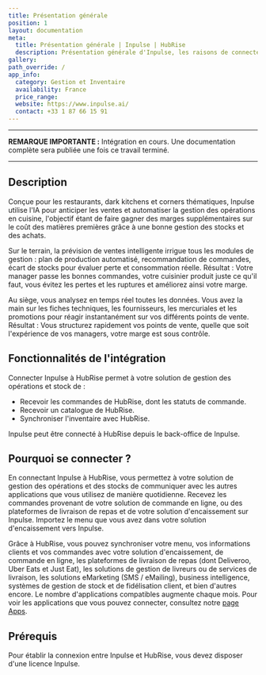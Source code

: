 ```yaml
---
title: Présentation générale
position: 1
layout: documentation
meta:
  title: Présentation générale | Inpulse | HubRise
  description: Présentation générale d'Inpulse, les raisons de connecter votre solution de gestion à HubRise et les fonctionnalités de l'intégration avec HubRise.
gallery:
path_override: /
app_info:
  category: Gestion et Inventaire
  availability: France
  price_range:
  website: https://www.inpulse.ai/
  contact: +33 1 87 66 15 91
---
```


---

**REMARQUE IMPORTANTE :** Intégration en cours. Une documentation complète sera publiée une fois ce travail terminé.

---

## Description

Conçue pour les restaurants, dark kitchens et corners thématiques, Inpulse utilise l'IA pour anticiper les ventes et automatiser la gestion des opérations en cuisine, l'objectif étant de faire gagner des marges supplémentaires sur le coût des matières premières grâce à une bonne gestion des stocks et des achats.

Sur le terrain, la prévision de ventes intelligente irrigue tous les modules de gestion : plan de production automatisé, recommandation de commandes, écart de stocks pour évaluer perte et consommation réelle.
Résultat : Votre manager passe les bonnes commandes, votre cuisinier produit juste ce qu'il faut, vous évitez les pertes et les ruptures et améliorez ainsi votre marge.

Au siège, vous analysez en temps réel toutes les données. Vous avez la main sur les fiches techniques, les fournisseurs, les mercuriales et les promotions pour réagir instantanément sur vos différents points de vente.
Résultat : Vous structurez rapidement vos points de vente, quelle que soit l'expérience de vos managers, votre marge est sous contrôle.


## Fonctionnalités de l'intégration

Connecter Inpulse à HubRise permet à votre solution de gestion des opérations et stock de :

- Recevoir les commandes de HubRise, dont les statuts de commande.
- Recevoir un catalogue de HubRise.
- Synchroniser l'inventaire avec HubRise.

Inpulse peut être connecté à HubRise depuis le back-office de Inpulse.

## Pourquoi se connecter ?

En connectant Inpulse à HubRise, vous permettez à votre solution de gestion des opérations et des stocks de communiquer avec les autres applications que vous utilisez de manière quotidienne. Recevez les commandes provenant de votre solution de commande en ligne, ou des plateformes de livraison de repas et de votre solution d'encaissement sur Inpulse. Importez le menu que vous avez dans votre solution d'encaissement vers Inpulse.

Grâce à HubRise, vous pouvez synchroniser votre menu, vos informations clients et vos commandes avec votre solution d'encaissement, de commande en ligne, les plateformes de livraison de repas (dont Deliveroo, Uber Eats et Just Eat), les solutions de gestion de livreurs ou de services de livraison, les solutions eMarketing (SMS / eMailing), business intelligence, systèmes de gestion de stock et de fidélisation client, et bien d'autres encore. Le nombre d'applications compatibles augmente chaque mois. Pour voir les applications que vous pouvez connecter, consultez notre [page Apps](/apps).

## Prérequis

Pour établir la connexion entre Inpulse et HubRise, vous devez disposer d'une licence Inpulse.
